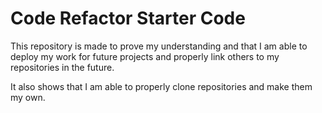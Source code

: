 # Code Refactor Starter Code

This repository is made to prove my understanding and that I am able to deploy my work for future projects and properly link others to my repositories in the future.

It also shows that I am able to properly clone repositories and make them my own.
